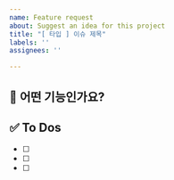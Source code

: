 ```yaml
---
name: Feature request
about: Suggest an idea for this project
title: "[ 타입 ] 이슈 제목"
labels: ''
assignees: ''

---
```


## 📝 어떤 기능인가요?

## ✅ To Dos

- [ ]
- [ ]
- [ ]
